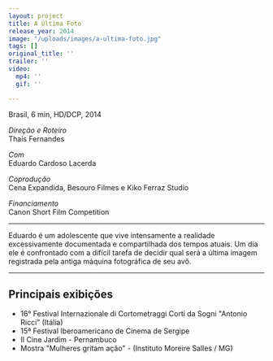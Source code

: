 ```yaml
---
layout: project
title: A Última Foto
release_year: 2014
image: "/uploads/images/a-ultima-foto.jpg"
tags: []
original_title: ''
trailer: ''
video:
  mp4: ''
  gif: ''

---
```

Brasil, 6 min, HD/DCP, 2014

_Direção e Roteiro_  
Thais Fernandes

_Com_    
Eduardo Cardoso Lacerda

_Coprodução_  
Cena Expandida, Besouro Filmes e Kiko Ferraz Studio

_Financiamento_  
Canon Short Film Competition

***

Eduardo é um adolescente que vive intensamente a realidade excessivamente documentada e compartilhada dos tempos atuais. Um dia ele é confrontado com a difícil tarefa de decidir qual será a última imagem registrada pela antiga máquina fotográfica de seu avô.

***

## Principais exibições

* 16° Festival Internazionale di Cortometraggi Corti da Sogni "Antonio Ricci” (Itália)
* 15ª Festival Iberoamericano de Cinema de Sergipe
* II Cine Jardim - Pernambuco
* Mostra "Mulheres gritam ação" - (Instituto Moreire Salles / MG)